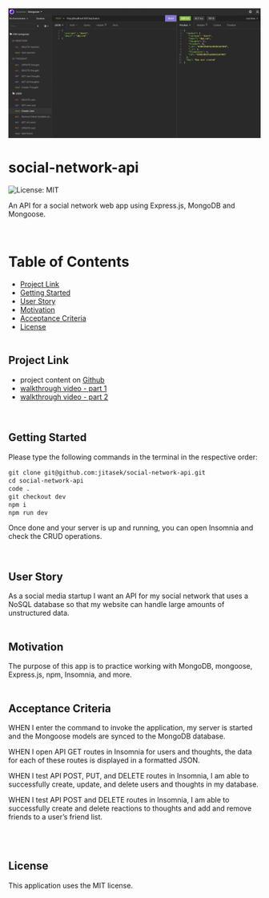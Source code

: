<div style="text-align:center"><img src="./src/assets/images/intro-screen.png"/></a></div>

# social-network-api

![License: MIT](https://img.shields.io/badge/License-MIT-yellow.svg)
<br>

An API for a social network web app using Express.js, MongoDB and Mongoose.

<br>

# Table of Contents

- [Project Link](#project-link)
- [Getting Started](#getting-started)
- [User Story](#user-story)
- [Motivation](#motivation)
- [Acceptance Criteria](#acceptance-criteria)
- [License](#license)
  <br>
  <br>

## Project Link

- project content on [Github](https://github.com/jitasek/social-network-api/tree/dev)
- [walkthrough video - part 1](https://watch.screencastify.com/)
- [walkthrough video - part 2](https://watch.screencastify.com/)

<br>

## Getting Started

Please type the following commands in the terminal in the respective order:

```
git clone git@github.com:jitasek/social-network-api.git
cd social-network-api
code .
git checkout dev
npm i
npm run dev
```

Once done and your server is up and running, you can open Insomnia and check the CRUD operations.

<br>

## User Story

As a social media startup I want an API for my social network that uses a NoSQL database so that my website can handle large amounts of unstructured data.
<br>
<br>

## Motivation

The purpose of this app is to practice working with MongoDB, mongoose, Express.js, npm, Insomnia, and more.
<br>
<br>

## Acceptance Criteria

WHEN I enter the command to invoke the application, my server is started and the Mongoose models are synced to the MongoDB database.

WHEN I open API GET routes in Insomnia for users and thoughts, the data for each of these routes is displayed in a formatted JSON.

WHEN I test API POST, PUT, and DELETE routes in Insomnia, I am able to successfully create, update, and delete users and thoughts in my database.

WHEN I test API POST and DELETE routes in Insomnia, I am able to successfully create and delete reactions to thoughts and add and remove friends to a user’s friend list.

<br>
<br>

## License

This application uses the MIT license.
